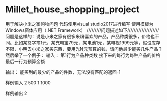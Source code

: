 # Millet_house_shopping_project
用于解决小米之家购物问题
代码使用visual studio2017进行编写
使用模板为Windows窗体应用（.NET Framework）
/////////问题描述如下////////////////////
问题是这样的：说是小米之家有很多米粉喜欢的产品，产品种类很多，价格也不同。比如某签字笔1元，某充电宝79元，某电池1元，某电视1999元等，假设库存不限，小明去小米之家买东西，要用光N元预算的钱，请问他最少能买几件产品？然后举了一个例子：
输入：
第1行为产品种类数
接下来的每行为每种产品的价格
最后一行为预算金额

输出：
能买到的最少的产品的件数，无法没有匹配的返回-1

样例输入
2
500
1
1000

样例输出
2
